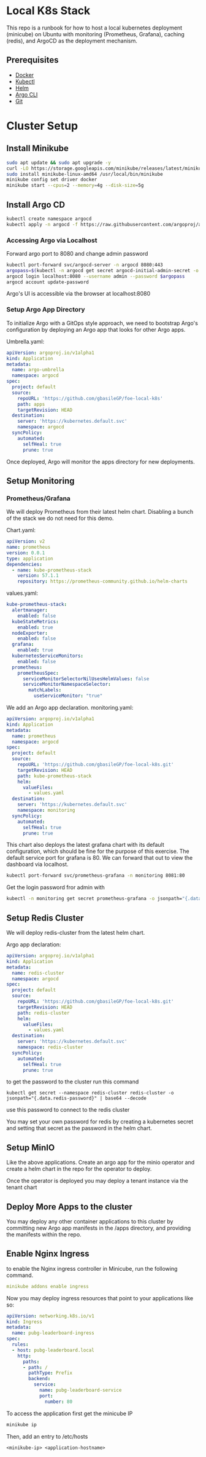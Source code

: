 # Local K8s Stack

This repo is a runbook for how to host a local kubernetes deployment (minicube) on Ubuntu with monitoring (Prometheus, Grafana), caching (redis), and ArgoCD as the deployment mechanism. 

## Prerequisites 
- [Docker](https://www.docker.com/)
- [Kubectl](https://kubernetes.io/docs/tasks/tools/install-kubectl-linux/)
- [Helm](https://helm.sh/docs/intro/install/)
- [Argo CLI](https://argo-workflows.readthedocs.io/en/latest/walk-through/argo-cli/)
- [Git](https://git-scm.com/downloads)

# Cluster Setup

## Install Minikube

```bash
sudo apt update && sudo apt upgrade -y
curl -LO https://storage.googleapis.com/minikube/releases/latest/minikube-linux-amd64
sudo install minikube-linux-amd64 /usr/local/bin/minikube
minikube config set driver docker
minikube start --cpus=2 --memory=4g --disk-size=5g

```

## Install Argo CD

```bash
kubectl create namespace argocd
kubectl apply -n argocd -f https://raw.githubusercontent.com/argoproj/argo-cd/stable/manifests/install.yaml
```

### Accessing Argo via Localhost

Forward argo port to 8080 and change admin password

```bash
kubectl port-forward svc/argocd-server -n argocd 8080:443
argopass=$(kubectl -n argocd get secret argocd-initial-admin-secret -o jsonpath="{.data.password}" | base64 -d)
argocd login localhost:8080 --username admin --password $argopass
argocd account update-password
```

Argo's UI is accessible via the browser at localhost:8080

### Setup Argo App Directory

To initialize Argo with a GitOps style approach, we need to bootstrap Argo's configuration by deploying an Argo app that looks for other Argo apps.

Umbrella.yaml:
```yaml
apiVersion: argoproj.io/v1alpha1
kind: Application
metadata:
  name: argo-umbrella
  namespace: argocd
spec:
  project: default
  source:
    repoURL: 'https://github.com/gbasileGP/foe-local-k8s'
    path: apps
    targetRevision: HEAD
  destination:
    server: 'https://kubernetes.default.svc'
    namespace: argocd
  syncPolicy:
    automated:
      selfHeal: true
      prune: true

```

Once deployed, Argo will monitor the apps directory for new deployments.

## Setup Monitoring

### Prometheus/Grafana

We will deploy Prometheus from their latest helm chart. Disabling a bunch of the stack we do not need for this demo. 

Chart.yaml:
```yaml
apiVersion: v2
name: prometheus
version: 0.0.1
type: application
dependencies:
  - name: kube-prometheus-stack
    version: 57.1.1
    repository: https://prometheus-community.github.io/helm-charts
```

values.yaml:
```yaml
kube-prometheus-stack:
  alertmanager:
    enabled: false
  kubeStateMetrics:
    enabled: true
  nodeExporter:
    enabled: false
  grafana:
    enabled: true
  kubernetesServiceMonitors:
    enabled: false
  prometheus:
    prometheusSpec:
      serviceMonitorSelectorNilUsesHelmValues: false
      serviceMonitorNamespaceSelector:
        matchLabels:
          useServiceMonitor: "true"
```

We add an Argo app declaration.
monitoring.yaml:
```yaml
apiVersion: argoproj.io/v1alpha1
kind: Application
metadata:
  name: prometheus
  namespace: argocd
spec:
  project: default
  source:
    repoURL: 'https://github.com/gbasileGP/foe-local-k8s.git'
    targetRevision: HEAD
    path: kube-prometheus-stack
    helm:
      valueFiles:
        - values.yaml
  destination:
    server: 'https://kubernetes.default.svc'
    namespace: monitoring
  syncPolicy:
    automated:
      selfHeal: true
      prune: true
```

This chart also deploys the latest grafana chart with its default configuration, which should be fine for the purpose of this exercise. The default service port for grafana is 80. We can forward that out to view the dashboard via localhost.
```bash
kubectl port-forward svc/prometheus-grafana -n monitoring 8081:80
```

Get the login password fror admin with 
```bash
kubectl -n monitoring get secret prometheus-grafana -o jsonpath="{.data.admin-password}" | base64 -d
```

## Setup Redis Cluster

We will deploy redis-cluster from the latest helm chart.

Argo app declaration:
```yaml
apiVersion: argoproj.io/v1alpha1
kind: Application
metadata:
  name: redis-cluster
  namespace: argocd
spec:
  project: default
  source:
    repoURL: 'https://github.com/gbasileGP/foe-local-k8s.git'
    targetRevision: HEAD
    path: redis-cluster
    helm:
      valueFiles:
        - values.yaml
  destination:
    server: 'https://kubernetes.default.svc'
    namespace: redis-cluster
  syncPolicy:
    automated:
      selfHeal: true
      prune: true
```

to get the password to the cluster run this command
```
kubectl get secret --namespace redis-cluster redis-cluster -o jsonpath="{.data.redis-password}" | base64 --decode
```
use this password to connect to the redis cluster

You may set your own password for redis by creating a kubernetes secret and setting that secret as the password in the helm chart.

## Setup MinIO

Like the above applications. Create an argo app for the minio operator and create a helm chart in the repo for the operator to deploy. 

Once the operator is deployed you may deploy a tenant instance via the tenant chart

## Deploy More Apps to the cluster

You may deploy any other container applications to this cluster by committing new Argo app manifests in the /apps directory, and providing the manifests within the repo.

## Enable Nginx Ingress

to enable the Nginx ingress controller in Minicube, run the following command.

```yaml
minikube addons enable ingress
```

Now you may deploy ingress resources that point to your applications like so:

```yaml
apiVersion: networking.k8s.io/v1
kind: Ingress
metadata:
  name: pubg-leaderboard-ingress
spec:
  rules:
  - host: pubg-leaderboard.local
    http:
      paths:
      - path: /
        pathType: Prefix
        backend:
          service:
            name: pubg-leaderboard-service
            port:
              number: 80

```

To access the application first get the minicube IP
```bash
minikube ip
```
Then, add an entry to /etc/hosts

```plaintext
<minikube-ip> <application-hostname>
```



